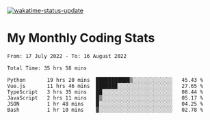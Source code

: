 [![wakatime-status-update](https://github.com/noopurphalak/noopurphalak/workflows/wakatime-status-update/badge.svg)](https://github.com/noopurphalak/noopurphalak/actions/workflows/main.yml)

# My Monthly Coding Stats

<!--START_SECTION:waka-->

```text
From: 17 July 2022 - To: 16 August 2022

Total Time: 35 hrs 58 mins

Python       19 hrs 20 mins  ███████████▒░░░░░░░░░░░░░   45.43 %
Vue.js       11 hrs 46 mins  ███████░░░░░░░░░░░░░░░░░░   27.65 %
TypeScript   3 hrs 35 mins   ██░░░░░░░░░░░░░░░░░░░░░░░   08.44 %
JavaScript   2 hrs 11 mins   █▒░░░░░░░░░░░░░░░░░░░░░░░   05.17 %
JSON         1 hr 48 mins    █░░░░░░░░░░░░░░░░░░░░░░░░   04.25 %
Bash         1 hr 10 mins    ▓░░░░░░░░░░░░░░░░░░░░░░░░   02.78 %
```

<!--END_SECTION:waka-->
